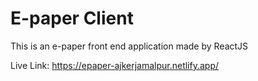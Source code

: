 # E-paper Client

This is an e-paper front end application made by ReactJS

Live Link: https://epaper-ajkerjamalpur.netlify.app/